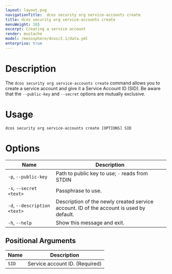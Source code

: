 ```yaml
---
layout: layout.pug
navigationTitle:  dcos security org service-accounts create
title: dcos security org service-accounts create
menuWeight: 165
excerpt: Creating a service account
render: mustache
model: /mesosphere/dcos/2.1/data.yml
enterprise: true
---
```


# Description

The `dcos security org service-accounts create` command allows you to create a service account and give it a Service Account ID (SID). Be aware that the `--public-key` and `--secret` options are mutually exclusive.

# Usage

```
dcos security org service-accounts create [OPTIONS] SID
```

# Options

| Name |  Description |
|---------|-------------|
| `-p`, `--public-key` <filename> | Path to public key to use; `-` reads from STDIN |
|  `-s`, `--secret <text>`   |       Passphrase to use. |
|  `-d`, `--description <text>`   |  Description of the newly created service account. ID of the account is used by default. |
|  `-h`, `--help` |  Show this message and exit.|

## Positional Arguments

| Name |  Description |
|---------|-------------|
| `SID` | Service account ID. (Required)|

